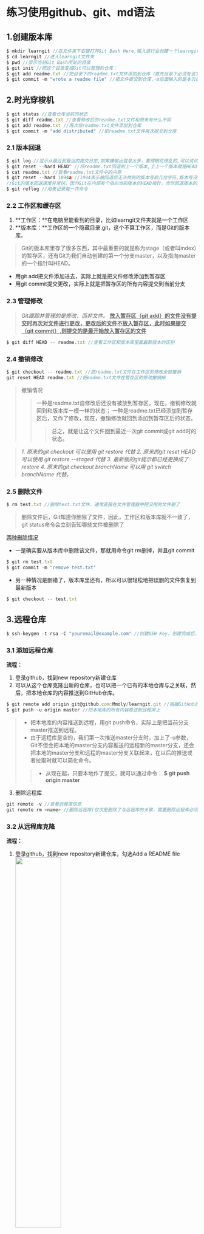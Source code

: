 # 练习使用github、git、md语法
## 1.创建版本库
```JavaScript
$ mkdir learngit //在文件夹下右键打开Git Bash Here,输入该行会创建一个learngit的文件夹
$ cd learngit //进入learngit文件夹
$ pwd //显示当前Git Bash所处的目录
$ git init //把这个目录变成Git可以管理的仓库：
$ git add readme.txt //把目录下的readme.txt文件添加到仓库（首先目录下必须有该文件,可以多次进行git add,并且一次可以添加多个文件，用空格隔开）
$ git commit -m "wrote a readme file" //把文件提交到仓库,-m后面输入的是本次提交的说明,方便地找到改动记录。
```

## 2.时光穿梭机
```JavaScript
$ git status //查看仓库当前的状态
$ git diff readme.txt //查看修改后的readme.txt文件和原来有什么不同
$ git add readme.txt //再次将readme.txt文件添加到仓库
$ git commit -m "add distributed" //把readme.txt文件再次提交到仓库
```

### 2.1 版本回退
```JavaScript
$ git log //显示从最近到最远的提交日志,如果嫌输出信息太多，看得眼花缭乱的,可以试试加上--pretty=oneline参数
$ git reset --hard HEAD^ //将readme.txt回退到上一个版本,上上一个版本就是HEAD^^,往上100个版本写成HEAD~100（回退以后，当前版本将无法找到）
$ cat readme.txt //查看readme.txt文件中的内容
$ git reset --hard 1094a //1094表示被回退后无法找到的版本号前几位字符,版本号没必要写全,前几位就可以了,Git会自动去找。
//Git的版本回退速度非常快，因为Git在内部有个指向当前版本的HEAD指针，当你回退版本的时候，Git仅仅是把HEAD从指向append GPL
$ git reflog //用来记录每一次命令
```

### 2.2 工作区和缓存区
1. **工作区：**在电脑里能看到的目录，比如learngit文件夹就是一个工作区
2. **版本库：**工作区的一个隐藏目录.git，这个不算工作区，而是Git的版本库。
>Git的版本库里存了很多东西，其中最重要的就是称为stage（或者叫index）的暂存区，还有Git为我们自动创建的第一个分支master，以及指向master的一个指针叫HEAD。
  + 用git add把文件添加进去，实际上就是把文件修改添加到暂存区
  + 用git commit提交更改，实际上就是把暂存区的所有内容提交到当前分支

### 2.3 管理修改
>*Git跟踪并管理的是修改，而非文件。*
**<u>放入暂存区（git add）的文件没有提交时再次对文件进行更改，更改后的文件不放入暂存区，此时如果提交（git commit）,则提交的是最开始放入暂存区的文件</u>**
```JavaScript
$ git diff HEAD -- readme.txt //查看工作区和版本库里面最新版本的区别
```

### 2.4 撤销修改
```JavaScript
$ git checkout -- readme.txt //把readme.txt文件在工作区的修改全部撤销
git reset HEAD readme.txt //把eadme.txt文件在暂存区的修改撤销掉
```
>撤销情况
>>一种是readme.txt自修改后还没有被放到暂存区，现在，撤销修改就回到和版本库一模一样的状态；
>>一种是readme.txt已经添加到暂存区后，又作了修改，现在，撤销修改就回到添加到暂存区后的状态。
>>>总之，就是让这个文件回到最近一次git commit或git add时的状态。

>*1. 原来的git checkout 可以使用 git restore 代替*
>*2. 原来的git reset HEAD 可以使用 git restore --staged 代替*
>*3. 最新版的git提示都已经更换成了restore*
>*4. 原来的git checkout branchName 可以用 git switch branchName 代替。*

### 2.5 删除文件
```JavaScript
$ rm test.txt //删除test.txt文件，通常直接在文件管理器中把没用的文件删了
```
>删除文件后，Git知道你删除了文件，因此，工作区和版本库就不一致了，git status命令会立刻告知哪些文件被删除了

<u>两种删除情况</u>
+ 一是确实要从版本库中删除该文件，那就用命令git rm删掉，并且git commit

```JavaScript
$ git rm test.txt
$ git commit -m "remove test.txt"
```

+ 另一种情况是删错了，版本库里还有，所以可以很轻松地把误删的文件恢复到最新版本

```JavaScript
$ git checkout -- test.txt
```

## 3.远程仓库
```JavaScript
$ ssh-keygen -t rsa -C "youremail@example.com" //创建SSH Key，创建完成后，id_rsa是私钥，不能泄露出去，id_rsa.pub是公钥，可以放心地告诉任何人
```

### 3.1 添加远程仓库
**流程：**
1. 登录github，找到new repository新建仓库
2. 可以从这个仓库克隆出新的仓库，也可以把一个已有的本地仓库与之关联，然后，把本地仓库的内容推送到GitHub仓库。
```JavaScript
$ git remote add origin git@github.com:Mmoly/learngit.git //根据GitHub的提示，在本地的learngit仓库下运行命令,即可将本地仓库与远程仓库相关联
$ git push -u origin master //把本地库的所有内容推送到远程库上
```
>+ 把本地库的内容推送到远程，用git push命令，实际上是把当前分支master推送到远程。
>+ 由于远程库是空的，我们第一次推送master分支时，加上了-u参数，Git不但会把本地的master分支内容推送的远程新的master分支，还会把本地的master分支和远程的master分支关联起来，在以后的推送或者拉取时就可以简化命令。
>>+ 从现在起，只要本地作了提交，就可以通过命令：
**$ git push origin master**
3. 删除远程库
```JavaScript
git remote -v //查看远程库信息
git remote rm <name> //删除远程库(仅仅是删除了与远程库的关联，需要删除远程库必须进入github网站，到后台中进行删除)
```

### 3.2 从远程库克隆
**流程：**
1. 登录github，找到new repository新建仓库，勾选Add a README file<img src="./add_warehouse_fare.png" width="50%">
2. 使用 git clone 克隆一个本地库
```JavaScript
$ git clone git@github.com:Mmoly/gitskills.git //用命令git clone克隆一个本地库
$ ls //查看当前目录下存在的文件
```

## 4.分支管理
>创建一个属于自己的分支，别人看不到，还继续在原来的分支上正常工作，而你在自己的分支上干活，想提交就提交，直到开发完毕后，再一次性合并到原来的分支上，这样，既安全，又不影响别人工作。

### 4.1 创建与合并分支
```JavaScript
$ git checkout -b dev //创建dev分支，git checkout命令加上-b参数表示创建并切换，相当于以下两条命令：
$ git branch dev
$ git checkout dev

$ git branch //查看当前分支，该命令会列出所有分支，当前分支前面会标一个*号
$ git add readme.txt //在新分支中添加
$ git commit -m "branch test" //在新分支中提交

$ git checkout main //切换回main分支
$ git merge dev //合并dev分支到当前分支
$ git branch -d dev //删除dev分支

//新版
$ git switch -c dev //创建并切换到新的dev分支
$ git switch main //切换到已有的main分支
```

### 4.2 解决冲突
>当两个分支分别对各自分支中的文件进行修改并提交后，Git无法执行“快速合并”（git merge），只能试图把各自的修改合并起来，但这种合并就可能会有冲突
```JavaScript
$ cat README.md //读取文件内容
//修改后重新提交，使两个分支文件呢人变为后一个修改后的当前分支内容（变相去除另外一个分支的指向文件）
$ git add readme.txt
$ git commit -m "conflict fixed"

$ git log --graph --pretty=oneline --abbrev-commit //带参数的git log也可以看到分支的合并情况
$ git branch -d feature1 //删除feature1分支
```

### 4.3 分支管理策略
>通常，合并分支时，如果可能，Git会用<u>Fast forward</u>模式，但这种模式下，删除分支后，会丢掉分支信息。
>如果要强制禁用<u>Fast forward</u>模式，Git就会在merge时生成一个新的commit，这样，从分支历史上就可以看出分支信息

**--no-ff方式的git merge：**
```JavaScript
$ git switch -c dev //创建并切换dev分支
//修改readme.txt文件，并提交一个新的commit：
$ git add readme.txt
$ git commit -m "add merge"

$ git switch main //切换回main分支
$ git merge --no-ff -m "merge with no-ff" dev //合并dev分支，--no-ff参数表示禁用Fast forward
$ git log --graph --pretty=oneline --abbrev-commit //查看历史分支
```

>分支策略
>>在实际开发中，应该按照几个基本原则进行分支管理：
>>>1. 首先，master分支应该是非常稳定的，也就是仅用来发布新版本，平时不能在上面干活；
>>>2. 那在哪干活呢？干活都在dev分支上，也就是说，dev分支是不稳定的，到某个时候，比如1.0版本发布时，再把dev分支合并到master上，在master分支发布1.0版本；
>>>3. 你和你的小伙伴们每个人都在dev分支上干活，每个人都有自己的分支，时不时地往dev分支上合并就可以了。

### 4.4 Bug分支（多分支的合并处理）
```JavaScript
$ git stash //当前工作现场“储藏”起来，等以后恢复现场后继续工作（用于创建多个分支）

//确定要在哪个分支上修复bug，假定需要在master分支上修复，就从master创建临时分支:
$ git checkout master
//修复完成后，切换到master分支，并完成合并，最后删除用于修复bug的分支
$ git switch master
$ git merge --no-ff -m "merged bug fix 101" issue-101

$ git switch dev //切换回原来dev的分支
$ git stash list //查看储藏的工作现场
```
**<u>两种恢复方式</u>**
```JavaScript
$ git stash apply //恢复后，stash内容并不删除
$ git stash drop //删除stash内容

$ git stash apply //恢复后，stash内容并不删除
```
>多次stash，恢复的时候，先用<u>git stash list</u>查看，然后恢复指定的stash，用命令：<u>$ git stash apply stash@{0}</u>

+ 当前分支也会存在主分支的bug，在解决主分支bug时无需将整个主分支进行merge，方法：
>把4c805e2 fix bug 101这个bug分支提交所做的修改“复制”到dev分支
```JavaScript
$ git cherry-pick 4c805e2 //该git操作会使dev分支自动提交(commit)一次
```

### 4.5 强制删除还未合并的分支
```JavaScript
$ git branch -D feature-vulcan //强制删除 feature-vulcan 分支
```

### 4.6 多人协作
```JavaScript
$ git remote //查看远程库的信息
$ git remote -v //显示更详细的远程库信息
```

1. 推送分支：把该分支上的所有本地提交推送到远程库
```JavaScript
$ git push origin main //推送main分支到远程库，推送时，要指定本地分支
$ git push origin dev //推送dev分支到远程库
```
2. 抓取分支
```JavaScript
//另一个直接创建远端dev到本地的
$ git checkout -b dev origin/dev //创建本地dev分支，创建远程origin的dev分支到本地
$ git push origin dev //把dev分支push到远程

//最开始创建远端一级目录origin为本地main的
$ git branch --set-upstream-to=origin/dev dev //设置dev和origin/dev的链接
$ git pull //把最新的提交从origin/dev抓下来
```

### 4.7 Rebase
>把分叉的提交历史“整理”成一条直线，看上去更直观。缺点是本地的分叉提交已经被修改过了。
```JavaScript
$ git rebase
```

## 5.标签
>版本库的一个快照，是一个让人容易记住的有意义的名字，方便查找版本库

### 5.1 创建标签
>创建的标签都只存储在本地，不会自动推送到远程
**流程：**
1. 切换到需要打标签的分支上：
```JavaScript
$ git branch //查看当前仓库所具有的分支
$ git checkout main //切换到main分支
```

2. 为当前分支打一个新标签
```JavaScript
$ git tag v1.0 //将当前分支的当前版本标记为v1.0
$ git tag //查看当前分支的所有标签

$ git log --pretty=oneline --abbrev-commit //查看历史提交的commit id
$ git tag v0.9 f52c633 //将id为f52c633的commit版本号标记为v0.9
$ git tag -a v0.1 -m "version 0.1 released" 1094adb //创建带有说明的标签，用-a指定标签名，-m指定说明文字
$ git show v0.1 //查看标签为v0.1版本的说明文字
```
>注意：标签总是和某个commit挂钩。如果这个commit既出现在master分支，又出现在dev分支，那么在这两个分支上都可以看到这个标签。

### 5.2 操作标签
```JavaScript
$ git tag -d v0.1 //删除标签名为v0.1的版本的标签名,创建的标签都只存储在本地，不会自动推送到远程。所以，打错的标签可以在本地安全删除。

//推送
$ git push origin v1.0 //推送某个标签到远程
$ git push origin --tags //一次性推送全部尚未推送到远程的本地标签


//删除已推送到远程的远程标签
  //1.先从本地删除
  $ git tag -d v0.9
  //2.再从远程删除
  $ git push origin :refs/tags/v0.9
```
```JavaScript
```

